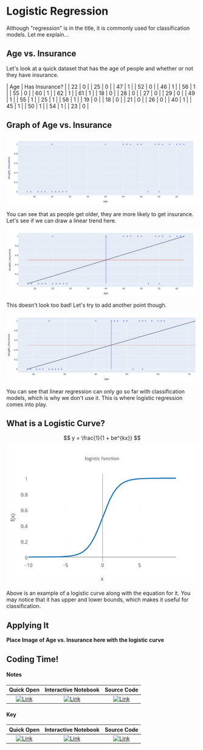 # Logistic Regression

Although "regression" is in the title, it is commonly used for classification models. Let me explain...

## Age vs. Insurance
Let's look at a quick dataset that has the age of people and whether or not they have insurance.

| Age | Has Insurance? |
| 22 | 0 |
| 25 | 0 | 
| 47 | 1 | 
| 52 | 0 | 
| 46 | 1 | 
| 56 | 1 | 
| 55 | 0 | 
| 60 | 1 | 
| 62 | 1 | 
| 61 | 1 | 
| 18 | 0 | 
| 28 | 0 | 
| 27 | 0 | 
| 29 | 0 | 
| 49 | 1 | 
| 55 | 1 | 
| 25 | 1 | 
| 58 | 1 | 
| 19 | 0 | 
| 18 | 0 | 
| 21 | 0 | 
| 26 | 0 | 
| 40 | 1 | 
| 45 | 1 | 
| 50 | 1 | 
| 54 | 1 | 
| 23 | 0 | 

## Graph of Age vs. Insurance
![Image of scatter](scatter.png)

You can see that as people get older, they are more likely to get insurance. Let's see if we can draw a linear trend here.

![Image of linear scatter](scatter_lines.png)

This doesn't look too bad! Let's try to add another point though.

![Image of bad linear scatter](scatter_line_bad.png)

You can see that linear regression can only go so far with classification models, which is why we don't use it. This is where logistic regression comes into play.

## What is a Logistic Curve?

$$ y = \frac{1}{1 + be^{kx}} $$

![Image of logistic function](logistic-function.png)

Above is an example of a logistic curve along with the equation for it. You may notice that it has upper and lower bounds, which makes it useful for classification.

## Applying It

**Place Image of Age vs. Insurance here with the logistic curve**

## Coding Time!

#### Notes
 | Quick Open | Interactive Notebook | Source Code  |
 | :--------: | :-----------: | :------------: |
 | [![Link](../../tools/buttons/open-browser.svg)](https://files.node.ishaandey.com/week-8/lab/log-reg_notes.html) | [![Link](../../tools/buttons/open-colab.svg)](https://colab.research.google.com/github/ishaandey/node/blob/master/week-8/lab/log-reg_notes.ipynb) | [![Link](../../tools/buttons/download-ipynb.svg)](https://files.node.ishaandey.com/week-8/lab/log-reg_notes.ipynb) |

#### Key
 | Quick Open | Interactive Notebook | Source Code  |
 | :--------: |:-----------: | :------------: |
 | [![Link](../../tools/buttons/open-browser.svg)](https://files.node.ishaandey.com/week-8/lab/log-reg_key.html) | [![Link](../../tools/buttons/open-colab.svg)](https://colab.research.google.com/github/ishaandey/node/blob/master/week-8/lab/log-reg_key.ipynb) | [![Link](../../tools/buttons/download-ipynb.svg)](https://files.node.ishaandey.com/week-8/lab/log-reg_key.ipynb) |